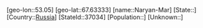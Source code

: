 ﻿---
location: [67.63333,53.05]
type: City
tags:
- geo/City


SpocWebEntityId: 37036
isDeleted: false
confidential: public

---
[geo-lon::53.05]
[geo-lat::67.63333]
[name::Naryan-Mar]
[State::]
[Country::[Russia](geo/Continent/Europe/Russia.md)]
[StateId::37034]
[Population::]
[Unknown::]

